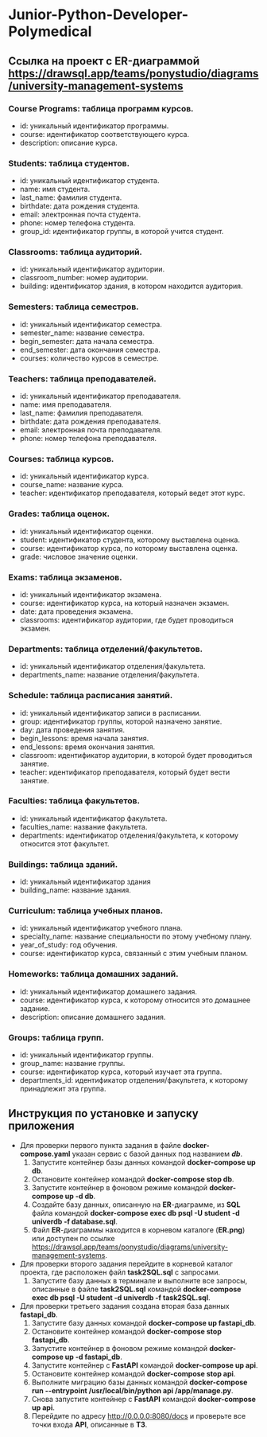 # Junior-Python-Developer-Polymedical

## Ссылка на проект с ER-диаграммой <https://drawsql.app/teams/ponystudio/diagrams/university-management-systems>

### Course Programs: таблица программ курсов.
* id: уникальный идентификатор программы.
* course: идентификатор соответствующего курса.
* description: описание курса.
### Students: таблица студентов.
* id: уникальный идентификатор студента.
* name: имя студента.
* last_name: фамилия студента.
* birthdate: дата рождения студента.
* email: электронная почта студента.
* phone: номер телефона студента.
* group_id: идентификатор группы, в которой учится студент.
### Classrooms: таблица аудиторий.
* id: уникальный идентификатор аудитории.
* classroom_number: номер аудитории.
* building: идентификатор здания, в котором находится аудитория.
### Semesters: таблица семестров.
* id: уникальный идентификатор семестра.
* semester_name: название семестра.
* begin_semester: дата начала семестра.
* end_semester: дата окончания семестра.
* courses: количество курсов в семестре.
### Teachers: таблица преподавателей.
* id: уникальный идентификатор преподавателя.
* name: имя преподавателя.
* last_name: фамилия преподавателя.
* birthdate: дата рождения преподавателя.
* email: электронная почта преподавателя.
* phone: номер телефона преподавателя.
### Courses: таблица курсов.
* id: уникальный идентификатор курса.
* course_name: название курса.
* teacher: идентификатор преподавателя, который ведет этот курс.
### Grades: таблица оценок.
* id: уникальный идентификатор оценки.
* student: идентификатор студента, которому выставлена оценка.
* course: идентификатор курса, по которому выставлена оценка.
* grade: числовое значение оценки.
### Exams: таблица экзаменов.
* id: уникальный идентификатор экзамена.
* course: идентификатор курса, на который назначен экзамен.
* date: дата проведения экзамена.
* classrooms: идентификатор аудитории, где будет проводиться экзамен.
### Departments: таблица отделений/факультетов.
* id: уникальный идентификатор отделения/факультета.
* departments_name: название отделения/факультета.
### Schedule: таблица расписания занятий.
* id: уникальный идентификатор записи в расписании.
* group: идентификатор группы, которой назначено занятие.
* day: дата проведения занятия.
* begin_lessons: время начала занятия.
* end_lessons: время окончания занятия.
* classroom: идентификатор аудитории, в которой будет проводиться занятие.
* teacher: идентификатор преподавателя, который будет вести занятие.
### Faculties: таблица факультетов.
* id: уникальный идентификатор факультета.
* faculties_name: название факультета.
* departments: идентификатор отделения/факультета, к которому относится этот факультет.
### Buildings: таблица зданий.
* id: уникальный идентификатор здания
* building_name: название здания.
### Curriculum: таблица учебных планов.
* id: уникальный идентификатор учебного плана.
* specialty_name: название специальности по этому учебному плану.
* year_of_study: год обучения.
* course: идентификатор курса, связанный с этим учебным планом.
### Homeworks: таблица домашних заданий.
* id: уникальный идентификатор домашнего задания.
* course: идентификатор курса, к которому относится это домашнее задание.
* description: описание домашнего задания.
### Groups: таблица групп.
* id: уникальный идентификатор группы.
* group_name: название группы.
* course: идентификатор курса, который изучает эта группа.
* departments_id: идентификатор отделения/факультета, к которому принадлежит эта группа.

## Инструкция по установке и запуску приложения

* Для проверки первого пункта задания в файле **docker-compose.yaml** указан сервис с базой данных под названием ***db***.
    1. Запустите контейнер базы данных командой **docker-compose up db**.
    2. Остановите контейнер командой **docker-compose stop db**.
    3. Запустите контейнер в фоновом режиме командой **docker-compose up -d db**.
    4. Создайте базу данных, описанную на **ER**-диаграмме, из **SQL** файла командой **docker-compose exec db psql -U student -d univerdb -f database.sql**.
    5. Файл **ER**-диаграммы находится в корневом каталоге (**ER.png**) или доступен по ссылке <https://drawsql.app/teams/ponystudio/diagrams/university-management-systems>.
* Для проверки второго задания перейдите в корневой каталог проекта, где расположен файл **task2SQL.sql** с запросами.
    1. Запустите базу данных в терминале и выполните все запросы, описанные в файле **task2SQL.sql** командой **docker-compose exec db psql -U student -d univerdb -f task2SQL.sql**.
* Для проверки третьего задания создана вторая база данных **fastapi_db**.
    1. Запустите базу данных командой **docker-compose up fastapi_db**.
    2. Остановите контейнер командой **docker-compose stop fastapi_db**.
    3. Запустите контейнер в фоновом режиме командой **docker-compose up -d fastapi_db**.
    4. Запустите контейнер с **FastAPI** командой **docker-compose up api**.
    5. Остановите контейнер командой **docker-compose stop api**.
    6. Выполните миграцию базы данных командой **docker-compose run --entrypoint /usr/local/bin/python api /app/manage.py**.
    7. Снова запустите контейнер с **FastAPI** командой **docker-compose up api**.
    8. Перейдите по адресу <http://0.0.0.0:8080/docs> и проверьте все точки входа **API**, описанные в **ТЗ**.



